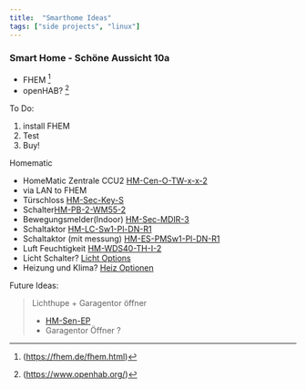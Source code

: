 ```yaml
---
title:  "Smarthome Ideas"
tags: ["side projects", "linux"]
---
```


<h3> Smart Home - Schöne Aussicht 10a </h3>

+ FHEM [^1]<br>
+ openHAB? [^2]

To Do:<br>
1) install FHEM<br>
2) Test<br>
3) Buy!<br>

Homematic
 
- HomeMatic Zentrale CCU2 [HM-Cen-O-TW-x-x-2](http://www.eq-3.de/produkte/homematic/zentralen-und-gateways/homematic-zentrale-ccu-2.html#bestell_info)
- via LAN to FHEM
- Türschloss [HM-Sec-Key-S](http://www.eq-3.de/produkte/homematic/fenster-und-tueren/homematic-funk-tuerschlossantrieb-keymatic-inkl-funk-fernb.html#bestell_info)
- Schalter[HM-PB-2-WM55-2](http://www.eq-3.de/produkte/homematic/sicherheit-und-ueberwachung/hm-pb-2-wm55.html)
- Bewegungsmelder(Indoor) [HM-Sec-MDIR-3](http://www.eq-3.de/produkte/homematic/sicherheit-und-ueberwachung/homematic-funk-bewegungsmelder-innen.html)
- Schaltaktor [HM-LC-Sw1-Pl-DN-R1](http://www.eq-3.de/produkte/homematic/schalten-und-messen/homematic-funk-schaltaktor-1-fach-zwischenstecker.314.html)
- Schaltaktor (mit messung) [HM-ES-PMSw1-Pl-DN-R1](http://www.eq-3.de/produkte/homematic/schalten-und-messen/homematic-funk-schaltaktor-1-fach-mit-leistungsmessung-typ-f.html)
- Luft Feuchtigkeit [HM-WDS40-TH-I-2](http://www.eq-3.de/produkte/homematic/heizung-und-klima/hm-wds40-th-i.html)
- Licht Schalter? [Licht Options](http://www.eq-3.de/produkte/homematic/licht.html)
- Heizung und Klima? [Heiz Optionen](http://www.eq-3.de/produkte/homematic/heizung-und-klima.html)

Future Ideas:
> Lichthupe + Garagentor öffner 
> - [HM-Sen-EP](http://www.eq-3.de/produkte/homematic/sicherheit-und-ueberwachung/hm-sen-ep.html#bestell_info)
> - Garagentor Öffner ?


[^1]:(https://fhem.de/fhem.html)
[^2]:(https://www.openhab.org/)
